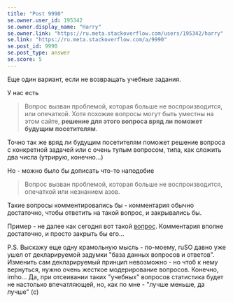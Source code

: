 ```yaml
---
title: "Post 9990"
se.owner.user_id: 195342
se.owner.display_name: "Harry"
se.owner.link: "https://ru.meta.stackoverflow.com/users/195342/harry"
se.link: "https://ru.meta.stackoverflow.com/a/9990"
se.post_id: 9990
se.post_type: answer
se.score: 5
---
```

<p>Еще один вариант, если не возвращать учебные задания.</p>

<p>У нас есть</p>

<blockquote>
  <p>Вопрос вызван проблемой, которая больше не воспроизводится, или опечаткой. Хотя похожие вопросы могут быть уместны на этом сайте, <strong>решение для этого вопроса вряд ли поможет будущим посетителям</strong>.</p>
</blockquote>

<p>Точно так же вряд ли будущим посетителям поможет решение вопроса с конкретной задачей или с очень тупым вопросом, типа, как сложить два числа (утрирую, конечно...)</p>

<p>Но - можно было бы дописать что-то наподобие </p>

<blockquote>
  <p>Вопрос вызван проблемой, которая больше не воспроизводится, опечаткой или незнанием азов.</p>
</blockquote>

<p>Такие вопросы комментировались бы - комментария обычно достаточно, чтобы ответить на такой вопрос, и закрывались бы.</p>

<p>Пример - не далее как сегодня вот такой <a href="https://ru.stackoverflow.com/questions/1067692/%D0%A3-clocks-per-sec-%D0%BD%D0%B5%D0%BF%D1%80%D0%B0%D0%B2%D0%B8%D0%BB%D1%8C%D0%BD%D0%BE%D0%B5-%D0%B7%D0%BD%D0%B0%D1%87%D0%B5%D0%BD%D0%B8%D0%B5">вопрос</a>. Комментария вполне достаточно, и просто закрыть бы его...</p>

<p>P.S. Выскажу еще одну крамольную мысль - по-моему, ruSO давно уже ушел от декларируемой задумки "база данных вопросов и ответов". Изменить сам декларируемый принцип невозможно - но чтоб к нему вернуться, нужно очень жесткое модерирование вопросов. Конечно, imho... Да, при отсеивании таких "учебных" вопросов статистика будет не настолько впечатляющей, но, как по мне - "лучше меньше, да лучше" (с)</p>
